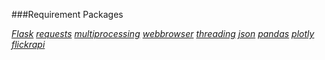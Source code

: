 ###Requirement Packages

*[Flask](http://flask.pocoo.org/)*
*[requests](http://docs.python-requests.org/en/latest/)*
*[multiprocessing](https://docs.python.org/2/library/multiprocessing.html)*
*[webbrowser](https://docs.python.org/2/library/webbrowser.html)*
*[threading](https://docs.python.org/2/library/threading.html)*
*[json](https://docs.python.org/2/library/json.html)*
*[pandas](http://pandas.pydata.org/)*
*[plotly](https://plot.ly/)*
*[flickrapi](https://stuvel.eu/flickrapi)*